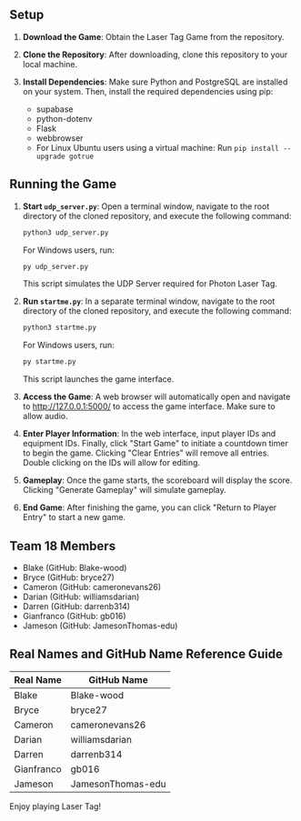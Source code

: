 ## Setup

1. **Download the Game**: Obtain the Laser Tag Game from the repository.

2. **Clone the Repository**: After downloading, clone this repository to your local machine.

3. **Install Dependencies**: Make sure Python and PostgreSQL are installed on your system. Then, install the required dependencies using pip:
   - supabase
   - python-dotenv
   - Flask
   - webbrowser
   - For Linux Ubuntu users using a virtual machine: Run `pip install --upgrade gotrue`

## Running the Game

1. **Start `udp_server.py`**: Open a terminal window, navigate to the root directory of the cloned repository, and execute the following command:
    ```bash
    python3 udp_server.py
    ```
   For Windows users, run:
    ```bash
    py udp_server.py
    ```
   This script simulates the UDP Server required for Photon Laser Tag.

2. **Run `startme.py`**: In a separate terminal window, navigate to the root directory of the cloned repository, and execute the following command:
    ```bash
    python3 startme.py
    ```
   For Windows users, run:
    ```bash
    py startme.py
    ```
   This script launches the game interface.

3. **Access the Game**: A web browser will automatically open and navigate to http://127.0.0.1:5000/ to access the game interface. Make sure to allow audio.

4. **Enter Player Information**: In the web interface, input player IDs and equipment IDs. Finally, click "Start Game" to initiate a countdown timer to begin the game. Clicking "Clear Entries" will remove all entries. Double clicking on the IDs will allow for editing.

5. **Gameplay**: Once the game starts, the scoreboard will display the score. Clicking "Generate Gameplay" will simulate gameplay.

6. **End Game**: After finishing the game, you can click "Return to Player Entry" to start a new game.

## Team 18 Members
- Blake (GitHub: Blake-wood)
- Bryce (GitHub: bryce27)
- Cameron (GitHub: cameronevans26)
- Darian (GitHub: williamsdarian)
- Darren (GitHub: darrenb314)
- Gianfranco (GitHub: gb016)
- Jameson (GitHub: JamesonThomas-edu)

## Real Names and GitHub Name Reference Guide
| Real Name   | GitHub Name        |
| ----------- | ------------------ |
| Blake       | Blake-wood         |
| Bryce       | bryce27            |
| Cameron     | cameronevans26     |
| Darian      | williamsdarian     |
| Darren      | darrenb314         |
| Gianfranco  | gb016              |
| Jameson     | JamesonThomas-edu  |

Enjoy playing Laser Tag!
